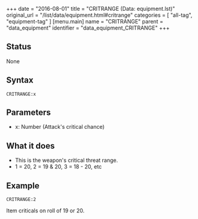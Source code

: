 +++
date = "2016-08-01"
title = "CRITRANGE (Data: equipment.lst)"
original_url = "/list/data/equipment.html#critrange"
categories = [ "all-tag", "equipment-tag" ]
[menu.main]
    name = "CRITRANGE"
    parent = "data_equipment"
    identifier = "data_equipment_CRITRANGE"
+++

## Status

None

## Syntax

`CRITRANGE:x`

## Parameters

-   x: Number (Attack's critical chance)



What it does
------------

-   This is the weapon's critical threat range.
-   1 = 20, 2 = 19 & 20, 3 = 18 - 20, etc

Example
-------

`CRITRANGE:2`

Item criticals on roll of 19 or 20.

